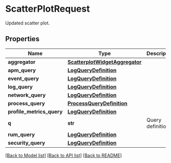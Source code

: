 # ScatterPlotRequest

Updated scatter plot.

## Properties

| Name                      | Type                                                              | Description       | Notes      |
| ------------------------- | ----------------------------------------------------------------- | ----------------- | ---------- |
| **aggregator**            | [**ScatterplotWidgetAggregator**](ScatterplotWidgetAggregator.md) |                   | [optional] |
| **apm_query**             | [**LogQueryDefinition**](LogQueryDefinition.md)                   |                   | [optional] |
| **event_query**           | [**LogQueryDefinition**](LogQueryDefinition.md)                   |                   | [optional] |
| **log_query**             | [**LogQueryDefinition**](LogQueryDefinition.md)                   |                   | [optional] |
| **network_query**         | [**LogQueryDefinition**](LogQueryDefinition.md)                   |                   | [optional] |
| **process_query**         | [**ProcessQueryDefinition**](ProcessQueryDefinition.md)           |                   | [optional] |
| **profile_metrics_query** | [**LogQueryDefinition**](LogQueryDefinition.md)                   |                   | [optional] |
| **q**                     | **str**                                                           | Query definition. | [optional] |
| **rum_query**             | [**LogQueryDefinition**](LogQueryDefinition.md)                   |                   | [optional] |
| **security_query**        | [**LogQueryDefinition**](LogQueryDefinition.md)                   |                   | [optional] |

[[Back to Model list]](README.md#documentation-for-models) [[Back to API list]](README.md#documentation-for-api-endpoints) [[Back to README]](README.md)
